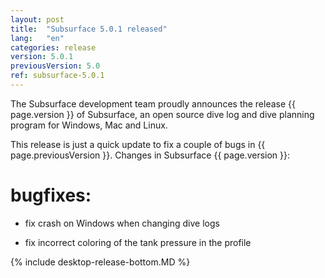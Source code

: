 ```yaml
---
layout: post
title:  "Subsurface 5.0.1 released"
lang:   "en"
categories: release
version: 5.0.1
previousVersion: 5.0
ref: subsurface-5.0.1
---
```


The Subsurface development team proudly announces the release {{ page.version }} of Subsurface, an open source dive log and dive planning program for Windows, Mac and Linux.

This release is just a quick update to fix a couple of bugs in {{ page.previousVersion }}. Changes in Subsurface {{ page.version }}:

# bugfixes:

- fix crash on Windows when changing dive logs

- fix incorrect coloring of the tank pressure in the profile

{% include desktop-release-bottom.MD %}
